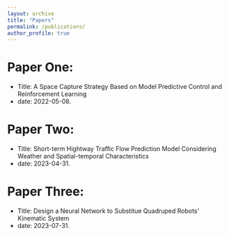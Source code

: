 ```yaml
---
layout: archive
title: "Papers"
permalink: /publications/
author_profile: true
---
```


Paper One:
===
* Title: A Space Capture Strategy Based on Model Predictive Control and Reinforcement Learning
* date: 2022-05-08.


Paper Two:
===
* Title: Short-term Hightway Traffic Flow Prediction Model Considering Weather and Spatial-temporal Characteristics
* date: 2023-04-31.


Paper Three:
===
* Title: Design a Neural Network to Substitue Quadruped Robots' Kinematic System
* date: 2023-07-31.

